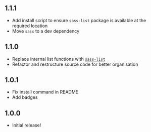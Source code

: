 ## 1.1.1

* Add install script to ensure `sass-list` package is available at the required location
* Move `sass` to a dev dependency

## 1.1.0

* Replace internal list functions with [`sass-list`](https://www.npmjs.com/package/sass-list)
* Refactor and restructure source code for better organisation

## 1.0.1

* Fix install command in README
* Add badges

## 1.0.0

* Initial release!
